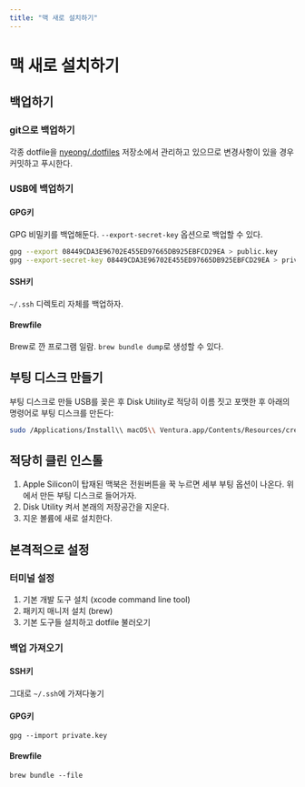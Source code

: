 ```yaml
---
title: "맥 새로 설치하기"
---
```

# 맥 새로 설치하기

## 백업하기

### git으로 백업하기

각종 dotfile을 [nyeong/.dotfiles](https://github.com/nyeong/.dotfiles) 저장소에서 관리하고 있으므로 변경사항이 있을 경우 커밋하고 푸시한다.

### USB에 백업하기

#### GPG키

GPG 비밀키를 백업해둔다. `--export-secret-key` 옵션으로 백업할 수 있다.

```bash
gpg --export 08449CDA3E96702E455ED97665DB925EBFCD29EA > public.key
gpg --export-secret-key 08449CDA3E96702E455ED97665DB925EBFCD29EA > private.key
```

#### SSH키
    
`~/.ssh` 디렉토리 자체를 백업하자.
    
#### Brewfile

Brew로 깐 프로그램 일람. `brew bundle dump`로 생성할 수 있다.

## 부팅 디스크 만들기

부팅 디스크로 만들 USB를 꽂은 후 Disk Utility로 적당히 이름 짓고 포맷한 후 아래의 명령어로 부팅 디스크를 만든다:

```bash
sudo /Applications/Install\\ macOS\\ Ventura.app/Contents/Resources/createinstallmedia --volume /Volumes/installer
```

## 적당히 클린 인스톨

1. Apple Silicon이 탑재된 맥북은 전원버튼을 꾹 누르면 세부 부팅 옵션이 나온다. 위에서 만든 부팅 디스크로 들어가자.
2. Disk Utility 켜서 본래의 저장공간을 지운다.
3. 지운 볼륨에 새로 설치한다.

## 본격적으로 설정

### 터미널 설정

1.  기본 개발 도구 설치 (xcode command line tool)
2.  패키지 매니저 설치 (brew)
3.  기본 도구들 설치하고 dotfile 불러오기

### 백업 가져오기

#### SSH키
그대로 `~/.ssh`에 가져다놓기

#### GPG키
`gpg --import private.key`    

#### Brewfile
`brew bundle --file`